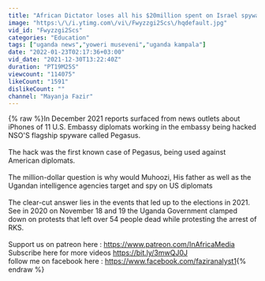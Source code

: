 ```yaml
---
title: "African Dictator loses all his $20million spent on Israel spyware pegasus #nso #pegasus"
image: "https:\/\/i.ytimg.com\/vi\/Fwyzzgi2Scs\/hqdefault.jpg"
vid_id: "Fwyzzgi2Scs"
categories: "Education"
tags: ["uganda news","yoweri museveni","uganda kampala"]
date: "2022-01-23T02:17:36+03:00"
vid_date: "2021-12-30T13:22:40Z"
duration: "PT19M25S"
viewcount: "114075"
likeCount: "1591"
dislikeCount: ""
channel: "Mayanja Fazir"
---
```

{% raw %}In December 2021 reports surfaced from news outlets about iPhones of 11 U.S. Embassy diplomats working in the embassy being hacked NSO'S flagship spyware called Pegasus.<br /><br />The hack was the first known case of Pegasus, being used against American diplomats. <br /><br />The million-dollar question is why would Muhoozi, His father as well as the Ugandan intelligence agencies target and spy on US diplomats<br /><br />The clear-cut answer lies in the events that led up to the elections in 2021. See in 2020 on November 18 and 19 the Uganda Government clamped down on protests that left over 54 people dead while protesting the arrest of RKS. <br /><br />Support us on patreon here :   <a rel="nofollow" target="blank" href="https://www.patreon.com/InAfricaMedia">https://www.patreon.com/InAfricaMedia</a><br />Subscribe  here for more videos  <a rel="nofollow" target="blank" href="https://bit.ly/3mwQJ0J">https://bit.ly/3mwQJ0J</a><br />follow me on facebook here : <a rel="nofollow" target="blank" href="https://www.facebook.com/faziranalyst1">https://www.facebook.com/faziranalyst1</a>{% endraw %}
